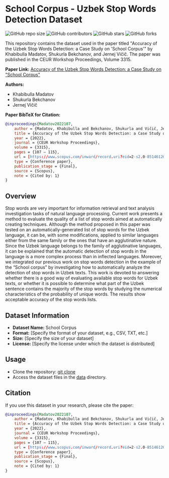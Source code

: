 # School Corpus - Uzbek Stop Words Detection Dataset

![GitHub repo size](https://img.shields.io/github/repo-size/shukurla15/school-corpus-uzbek-stopwords)
![GitHub contributors](https://img.shields.io/github/contributors/shukurla15/school-corpus-uzbek-stopwords)
![GitHub stars](https://img.shields.io/github/stars/shukurla15/school-corpus-uzbek-stopwords?style=social)
![GitHub forks](https://img.shields.io/github/forks/shukurla15/school-corpus-uzbek-stopwords?style=social)

This repository contains the dataset used in the paper titled "Accuracy of the Uzbek Stop Words Detection: a Case Study on 'School Corpus'" by Khabibulla Madatov, Shukurla Bekchanov, and Jernej Vičič. The paper was published in the CEUR Workshop Proceedings, Volume 3315.

**Paper Link:** [Accuracy of the Uzbek Stop Words Detection: a Case Study on "School Corpus"](https://ceur-ws.org/Vol-3315/paper12.pdf)

**Authors:**
- Khabibulla Madatov
- Shukurla Bekchanov
- Jernej Vičič

**Paper BibTeX for Citation:**
```bibtex
@inproceedings{Madatov2022107,
    author = {Madatov, Khabibulla and Bekchanov, Shukurla and Vičič, Jernej},
    title = {Accuracy of the Uzbek Stop Words Detection: a Case Study on “School Corpus”},
    year = {2022},
    journal = {CEUR Workshop Proceedings},
    volume = {3315},
    pages = {107 – 115},
    url = [https://www.scopus.com/inward/record.uri?eid=2-s2.0-85146120573&partnerID=40&md5=1d29f6ca615065573a4199c2b03e461a](https://www.scopus.com/inward/record.uri?eid=2-s2.0-85146120573&partnerID=40&md5=1d29f6ca615065573a4199c2b03e461a),
    type = {Conference paper},
    publication_stage = {Final},
    source = {Scopus},
    note = {Cited by: 1}
}
```
## Overview

Stop words are very important for information retrieval and text analysis investigation tasks of natural language processing. Current work presents a method to evaluate the quality of a list of stop words aimed at automatically creating techniques. Although the method proposed in this paper was tested on an automatically-generated list of stop words for the Uzbek language, it can be, with some modifications, applied to similar languages either from the same family or the ones that have an agglutinative nature. Since the Uzbek language belongs to the family of agglutinative languages, it can be explained that the automatic detection of stop words in the language is a more complex process than in inflected languages. Moreover, we integrated our previous work on stop words detection in the example of the “School corpus” by investigating how to automatically analyze the detection of stop words in Uzbek texts. This work is devoted to answering whether there is a good way of evaluating available stop words for Uzbek texts, or whether it is possible to determine what part of the Uzbek sentence contains the majority of the stop words by studying the numerical characteristics of the probability of unique words. The results show acceptable accuracy of the stop words lists.

## Dataset Information

- **Dataset Name:** School Corpus
- **Format:** [Specify the format of your dataset, e.g., CSV, TXT, etc.]
- **Size:** [Specify the size of your dataset]
- **License:** [Specify the license under which the dataset is distributed]

## Usage

- Clone the repository: [git clone](https://github.com/shukurla15/adabiyot11sinf)
- Access the dataset files in the [data](https://github.com/shukurla15/adabiyot11sinf/blob/main/adab11.json) directory.

## Citation

If you use this dataset in your research, please cite the paper:

```bibtex
@inproceedings{Madatov2022107,
    author = {Madatov, Khabibulla and Bekchanov, Shukurla and Vičič, Jernej},
    title = {Accuracy of the Uzbek Stop Words Detection: a Case Study on “School Corpus”},
    year = {2022},
    journal = {CEUR Workshop Proceedings},
    volume = {3315},
    pages = {107 – 115},
    url = [https://www.scopus.com/inward/record.uri?eid=2-s2.0-85146120573&partnerID=40&md5=1d29f6ca615065573a4199c2b03e461a](https://www.scopus.com/inward/record.uri?eid=2-s2.0-85146120573&partnerID=40&md5=1d29f6ca615065573a4199c2b03e461a),
    type = {Conference paper},
    publication_stage = {Final},
    source = {Scopus},
    note = {Cited by: 1}
}

